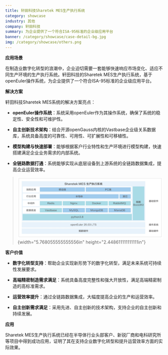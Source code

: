 ```yaml
---
title: 轩田科技Sharetek MES生产执行系统
category: showcase
industry: 其他
company: 轩田科技
summary: 为企业提供了一个符合ISA-95标准的企业级应用平台
banner: /category/showcase/case-detail-bg.jpg
img: /category/showcase/others.png
---
```



**应用场景**

在制造业数字化转型的浪潮中，企业迫切需要一套能够快速响应市场变化、适应不同生产环境的生产执行系统。轩田科技的Sharetek
MES生产执行系统，基于openEuler操作系统，为企业提供了一个符合ISA-95标准的企业级应用平台。

**解决方案**

轩田科技Sharetek MES系统的解决方案亮点：

-   **openEuler操作系统**：系统采用openEuler作为其操作系统，确保了系统的稳定性、安全性和可维护性。

-   **自主创新技术架构**：结合开源openGauss内核的Vastbase企业级关系数据库，系统具备高度的可靠性、可用性、可扩展性和可移植性。

-   **模型构建与快速部署**：能够根据客户行业特性和生产环境进行模型构建，快速搭建满足企业业务需求的内部系统。

-   **全链路数据打通**：系统能够实现从底层设备到上游系统的全链路数据集成，提高企业运营效率。

> ![](./media/image1.png){width="5.768055555555556in"
> height="2.448611111111111in"}

**客户价值**

-   **数字化转型支持**：帮助企业实现新形势下的数字化转型，满足未来系统可持续性发展要求。

-   **高端精密制造需求满足**：系统具备高度完整性和强大开放性，满足高端精密制造的高标准需求。

-   **运营效率提升**：通过全链路数据集成，大幅度提高企业的生产和运营效率。

-   **自主创新需求满足**：采用先进、自主创新的技术架构，支持企业的自主创新和持续发展。

**应用**

Sharetek
MES生产执行系统已经在半导体行业头部客户、新锐厂商和电科研究所等项目中得到成功应用，证明了其在支持企业数字化转型和提升运营效率方面的实际效果。
